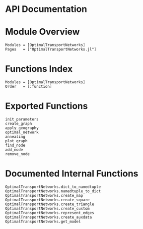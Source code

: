 # API Documentation

# Module Overview

```@autodocs
Modules = [OptimalTransportNetworks]
Pages   = ["OptimalTransportNetworks.jl"]
```

# Functions Index

```@index
Modules = [OptimalTransportNetworks]
Order   = [:function]
```

# Exported Functions

```@docs
init_parameters
create_graph
apply_geography
optimal_network
annealing
plot_graph
find_node
add_node
remove_node
```

# Documented Internal Functions

```@docs
OptimalTransportNetworks.dict_to_namedtuple
OptimalTransportNetworks.namedtuple_to_dict
OptimalTransportNetworks.create_map
OptimalTransportNetworks.create_square
OptimalTransportNetworks.create_triangle
OptimalTransportNetworks.create_custom
OptimalTransportNetworks.represent_edges
OptimalTransportNetworks.create_auxdata
OptimalTransportNetworks.get_model
```
